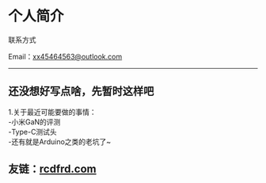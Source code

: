 个人简介 
===========
  

联系方式

Email：xx45464563@outlook.com

---

还没想好写点啥，先暂时这样吧  
------
1.关于最近可能要做的事情：   
    -小米GaN的评测  
    -Type-C测试头  
    -还有就是Arduino之类的老坑了~


  
  
  
友链：[rcdfrd.com](https://rcdfrd.com)
------------------------

